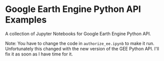 # Google Earth Engine Python API Examples
A collection of Jupyter Notebooks for Google Earth Engine Python API.

Note: You have to change the code in `authorize_ee.ipynb` to make it run. Unfortunately this changed with the new version of the GEE Python API. I'll fix it as soon as I have time for it.
